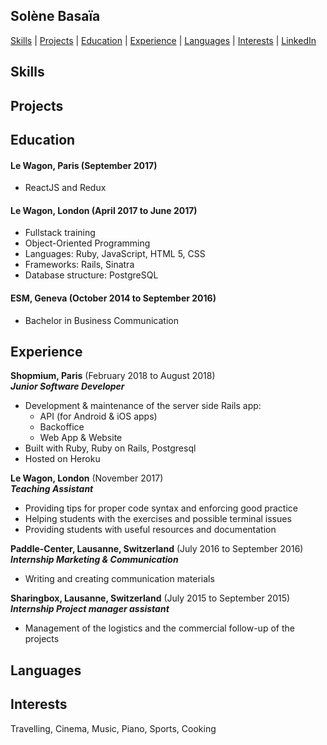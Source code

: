## Solène Basaïa

[Skills](#skills) | [Projects](#projects) | [Education](#education) | [Experience](#experience) | [Languages](#languages) | [Interests](#interests) | [LinkedIn](https://www.linkedin.com/in/solène-basaïa-434556b5/)

## Skills

## Projects

## Education

#### Le Wagon, Paris (September 2017)

- ReactJS and Redux

#### Le Wagon, London (April 2017 to June 2017)

- Fullstack training
- Object-Oriented Programming
- Languages: Ruby, JavaScript, HTML 5, CSS
- Frameworks: Rails, Sinatra
- Database structure: PostgreSQL

#### ESM, Geneva (October 2014 to September 2016)

- Bachelor in Business Communication

## Experience

**Shopmium, Paris** (February 2018 to August 2018)  
**_Junior Software Developer_**

- Development & maintenance of the server side Rails app:
    - API (for Android & iOS apps)
    - Backoffice
    - Web App & Website
- Built with Ruby, Ruby on Rails, Postgresql
- Hosted on Heroku

**Le Wagon, London** (November 2017)  
**_Teaching Assistant_** 

- Providing tips for proper code syntax and enforcing good practice
- Helping students with the exercises and possible terminal issues
- Providing students with useful resources and documentation

**Paddle-Center, Lausanne, Switzerland** (July 2016 to September 2016)  
**_Internship Marketing & Communication_** 

- Writing and creating communication materials

**Sharingbox, Lausanne, Switzerland** (July 2015 to September 2015)  
**_Internship Project manager assistant_** 

- Management of the logistics and the commercial follow-up of the projects

## Languages

## Interests

Travelling, Cinema, Music, Piano, Sports, Cooking